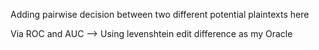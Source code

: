 Adding pairwise decision between two different potential plaintexts here 

Via ROC and AUC --> Using levenshtein edit difference as my Oracle 

